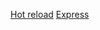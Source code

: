 [Hot reload](https://fireship.io/snippets/hot-reload-node-typescript-server/)
[Express](https://developer.okta.com/blog/2018/11/15/node-express-typescript)